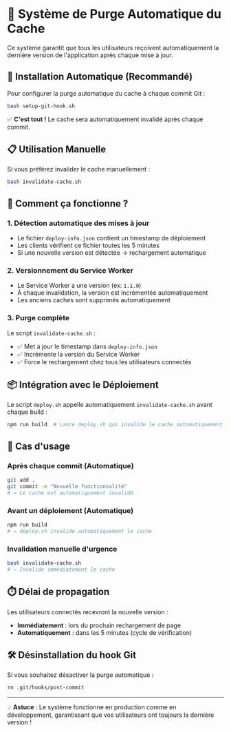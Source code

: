 # 🔄 Système de Purge Automatique du Cache

Ce système garantit que tous les utilisateurs reçoivent automatiquement la dernière version de l'application après chaque mise à jour.

## 🚀 Installation Automatique (Recommandé)

Pour configurer la purge automatique du cache à chaque commit Git :

```bash
bash setup-git-hook.sh
```

✅ **C'est tout !** Le cache sera automatiquement invalidé après chaque commit.

## 📋 Utilisation Manuelle

Si vous préférez invalider le cache manuellement :

```bash
bash invalidate-cache.sh
```

## 🔧 Comment ça fonctionne ?

### 1. **Détection automatique des mises à jour**
- Le fichier `deploy-info.json` contient un timestamp de déploiement
- Les clients vérifient ce fichier toutes les 5 minutes
- Si une nouvelle version est détectée → rechargement automatique

### 2. **Versionnement du Service Worker**
- Le Service Worker a une version (ex: `1.1.0`)
- À chaque invalidation, la version est incrémentée automatiquement
- Les anciens caches sont supprimés automatiquement

### 3. **Purge complète**
Le script `invalidate-cache.sh` :
- ✅ Met à jour le timestamp dans `deploy-info.json`
- ✅ Incrémente la version du Service Worker
- ✅ Force le rechargement chez tous les utilisateurs connectés

## 📦 Intégration avec le Déploiement

Le script `deploy.sh` appelle automatiquement `invalidate-cache.sh` avant chaque build :

```bash
npm run build  # Lance deploy.sh qui invalide le cache automatiquement
```

## 🎯 Cas d'usage

### Après chaque commit (Automatique)
```bash
git add .
git commit -m "Nouvelle fonctionnalité"
# → Le cache est automatiquement invalidé
```

### Avant un déploiement (Automatique)
```bash
npm run build
# → deploy.sh invalide automatiquement le cache
```

### Invalidation manuelle d'urgence
```bash
bash invalidate-cache.sh
# → Invalide immédiatement le cache
```

## ⏱️ Délai de propagation

Les utilisateurs connectés recevront la nouvelle version :
- **Immédiatement** : lors du prochain rechargement de page
- **Automatiquement** : dans les 5 minutes (cycle de vérification)

## 🛠️ Désinstallation du hook Git

Si vous souhaitez désactiver la purge automatique :

```bash
rm .git/hooks/post-commit
```

---

💡 **Astuce** : Le système fonctionne en production comme en développement, garantissant que vos utilisateurs ont toujours la dernière version !
